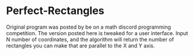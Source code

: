 # Perfect-Rectangles
Original program was posted by be on a math discord programming competition. The version posted here is tweaked for a user interface. Input N number of coordinates, and the algorithm will return the number of rectangles you can make that are parallel to the X and Y axis.

